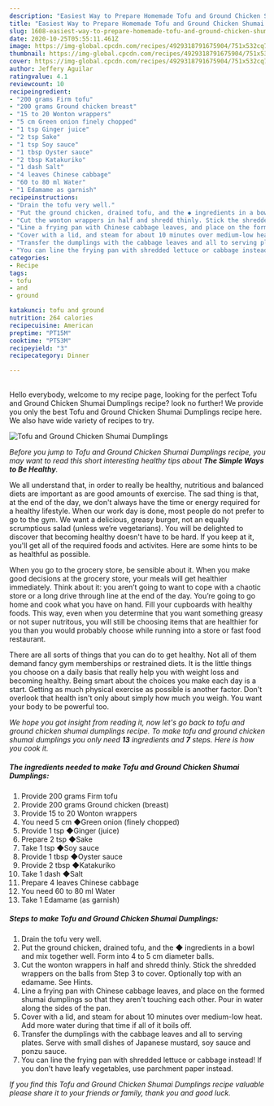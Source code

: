 ```yaml
---
description: "Easiest Way to Prepare Homemade Tofu and Ground Chicken Shumai Dumplings"
title: "Easiest Way to Prepare Homemade Tofu and Ground Chicken Shumai Dumplings"
slug: 1608-easiest-way-to-prepare-homemade-tofu-and-ground-chicken-shumai-dumplings
date: 2020-10-25T05:55:11.461Z
image: https://img-global.cpcdn.com/recipes/4929318791675904/751x532cq70/tofu-and-ground-chicken-shumai-dumplings-recipe-main-photo.jpg
thumbnail: https://img-global.cpcdn.com/recipes/4929318791675904/751x532cq70/tofu-and-ground-chicken-shumai-dumplings-recipe-main-photo.jpg
cover: https://img-global.cpcdn.com/recipes/4929318791675904/751x532cq70/tofu-and-ground-chicken-shumai-dumplings-recipe-main-photo.jpg
author: Jeffery Aguilar
ratingvalue: 4.1
reviewcount: 10
recipeingredient:
- "200 grams Firm tofu"
- "200 grams Ground chicken breast"
- "15 to 20 Wonton wrappers"
- "5 cm Green onion finely chopped"
- "1 tsp Ginger juice"
- "2 tsp Sake"
- "1 tsp Soy sauce"
- "1 tbsp Oyster sauce"
- "2 tbsp Katakuriko"
- "1 dash Salt"
- "4 leaves Chinese cabbage"
- "60 to 80 ml Water"
- "1 Edamame as garnish"
recipeinstructions:
- "Drain the tofu very well."
- "Put the ground chicken, drained tofu, and the ◆ ingredients in a bowl and mix together well. Form into 4 to 5 cm diameter balls."
- "Cut the wonton wrappers in half and shredd thinly. Stick the shredded wrappers on the balls from Step 3 to cover. Optionally top with an edamame. See Hints."
- "Line a frying pan with Chinese cabbage leaves, and place on the formed shumai dumplings so that they aren&#39;t touching each other. Pour in water along the sides of the pan."
- "Cover with a lid, and steam for about 10 minutes over medium-low heat. Add more water during that time if all of it boils off."
- "Transfer the dumplings with the cabbage leaves and all to serving plates. Serve with small dishes of Japanese mustard, soy sauce and ponzu sauce."
- "You can line the frying pan with shredded lettuce or cabbage instead! If you don&#39;t have leafy vegetables, use parchment paper instead."
categories:
- Recipe
tags:
- tofu
- and
- ground

katakunci: tofu and ground 
nutrition: 264 calories
recipecuisine: American
preptime: "PT15M"
cooktime: "PT53M"
recipeyield: "3"
recipecategory: Dinner

---
```

<br>
Hello everybody, welcome to my recipe page, looking for the perfect Tofu and Ground Chicken Shumai Dumplings recipe? look no further! We provide you only the best Tofu and Ground Chicken Shumai Dumplings recipe here. We also have wide variety of recipes to try.
<br>


![Tofu and Ground Chicken Shumai Dumplings](https://img-global.cpcdn.com/recipes/4929318791675904/751x532cq70/tofu-and-ground-chicken-shumai-dumplings-recipe-main-photo.jpg)

<i>Before you jump to Tofu and Ground Chicken Shumai Dumplings recipe, you may want to read this short interesting healthy tips about <strong>The Simple Ways to Be Healthy</strong>.</i>

We all understand that, in order to really be healthy, nutritious and balanced diets are important as are good amounts of exercise. The sad thing is that, at the end of the day, we don't always have the time or energy required for a healthy lifestyle. When our work day is done, most people do not prefer to go to the gym. We want a delicious, greasy burger, not an equally scrumptious salad (unless we’re vegetarians). You will be delighted to discover that becoming healthy doesn't have to be hard. If you keep at it, you'll get all of the required foods and activites. Here are some hints to be as healthful as possible.

When you go to the grocery store, be sensible about it. When you make good decisions at the grocery store, your meals will get healthier immediately. Think about it: you aren’t going to want to cope with a chaotic store or a long drive through line at the end of the day. You’re going to go home and cook what you have on hand. Fill your cupboards with healthy foods. This way, even when you determine that you want something greasy or not super nutritous, you will still be choosing items that are healthier for you than you would probably choose while running into a store or fast food restaurant.

There are all sorts of things that you can do to get healthy. Not all of them demand fancy gym memberships or restrained diets. It is the little things you choose on a daily basis that really help you with weight loss and becoming healthy. Being smart about the choices you make each day is a start. Getting as much physical exercise as possible is another factor. Don't overlook that health isn't only about simply how much you weigh. You want your body to be powerful too. 


<i>We hope you got insight from reading it, now let's go back to tofu and ground chicken shumai dumplings recipe. To make tofu and ground chicken shumai dumplings you only need <strong>13</strong> ingredients and <strong>7</strong> steps. Here is how you cook it.
</i>

##### The ingredients needed to make Tofu and Ground Chicken Shumai Dumplings:

1. Provide 200 grams Firm tofu
1. Provide 200 grams Ground chicken (breast)
1. Provide 15 to 20 Wonton wrappers
1. You need 5 cm ◆Green onion (finely chopped)
1. Provide 1 tsp ◆Ginger (juice)
1. Prepare 2 tsp ◆Sake
1. Take 1 tsp ◆Soy sauce
1. Provide 1 tbsp ◆Oyster sauce
1. Provide 2 tbsp ◆Katakuriko
1. Take 1 dash ◆Salt
1. Prepare 4 leaves Chinese cabbage
1. You need 60 to 80 ml Water
1. Take 1 Edamame (as garnish)


##### Steps to make Tofu and Ground Chicken Shumai Dumplings:

1. Drain the tofu very well.
1. Put the ground chicken, drained tofu, and the ◆ ingredients in a bowl and mix together well. Form into 4 to 5 cm diameter balls.
1. Cut the wonton wrappers in half and shredd thinly. Stick the shredded wrappers on the balls from Step 3 to cover. Optionally top with an edamame. See Hints.
1. Line a frying pan with Chinese cabbage leaves, and place on the formed shumai dumplings so that they aren&#39;t touching each other. Pour in water along the sides of the pan.
1. Cover with a lid, and steam for about 10 minutes over medium-low heat. Add more water during that time if all of it boils off.
1. Transfer the dumplings with the cabbage leaves and all to serving plates. Serve with small dishes of Japanese mustard, soy sauce and ponzu sauce.
1. You can line the frying pan with shredded lettuce or cabbage instead! If you don&#39;t have leafy vegetables, use parchment paper instead.


<i>If you find this Tofu and Ground Chicken Shumai Dumplings recipe valuable please share it to your friends or family, thank you and good luck.</i>
